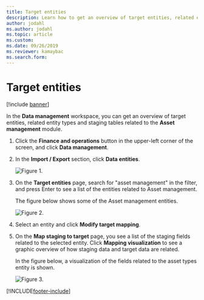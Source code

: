 ```yaml
---
title: Target entities
description: Learn how to get an overview of target entities, related entity types, and stages tables in Asset Management, including a step-by-step process.
author: jodahl
ms.author: jodahl
ms.topic: article
ms.custom:
ms.date: 09/26/2019
ms.reviewer: kamaybac 
ms.search.form:
---
```


# Target entities

[!include [banner](../../includes/banner.md)]

 

In the **Data management** workspace, you can get an overview of target entities, related entity types and staging tables related to the **Asset management** module. 

1. Click the **Finance and operations** button in the upper-left corner of the screen, and click **Data management**.

2. In the **Import / Export** section, click **Data entities**. 

    ![Figure 1.](media/01-data-management.png)

3. On the **Target entities** page, search for "asset management" in the filter, and press Enter to see a list of the entities related to Asset management.

    The figure below shows some of the Asset management entities.

   ![Figure 2.](media/02-data-management.png)

4. Select an entity and click **Modify target mapping**.

5. On the **Map staging to target** page, you see a list of the staging fields related to the selected entity. Click **Mapping visualization** to see a graphic overview of how staging data and target data are related. 

    In the figure below, a visualization of the fields related to the asset types entity is shown.

    ![Figure 3.](media/03-data-management.png)



[!INCLUDE[footer-include](../../../includes/footer-banner.md)]
